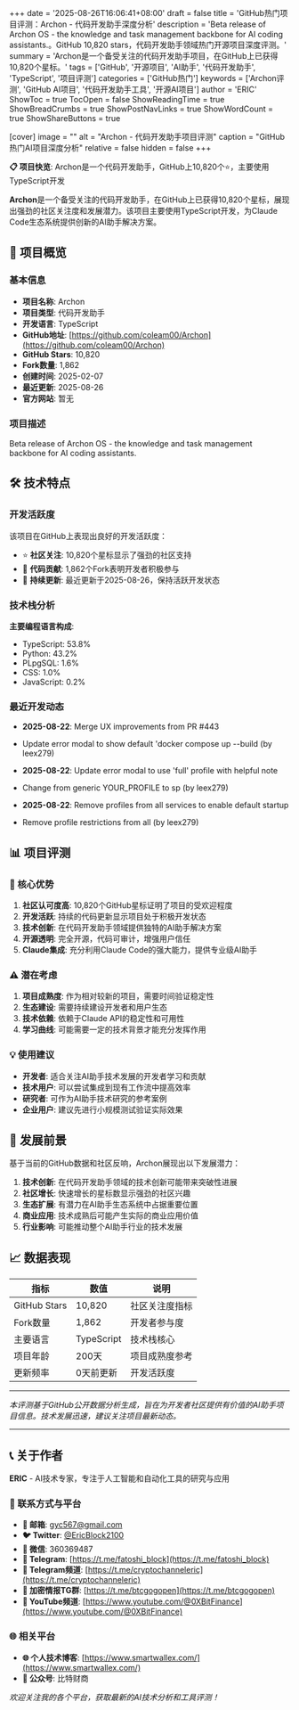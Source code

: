+++
date = '2025-08-26T16:06:41+08:00'
draft = false
title = 'GitHub热门项目评测：Archon - 代码开发助手深度分析'
description = 'Beta release of Archon OS - the knowledge and task management backbone for AI coding assistants.。GitHub 10,820 stars，代码开发助手领域热门开源项目深度评测。'
summary = 'Archon是一个备受关注的代码开发助手项目，在GitHub上已获得10,820个星标。'
tags = ['GitHub', '开源项目', 'AI助手', '代码开发助手', 'TypeScript', '项目评测']
categories = ['GitHub热门']
keywords = ['Archon评测', 'GitHub AI项目', '代码开发助手工具', '开源AI项目']
author = 'ERIC'
ShowToc = true
TocOpen = false
ShowReadingTime = true
ShowBreadCrumbs = true
ShowPostNavLinks = true
ShowWordCount = true
ShowShareButtons = true

[cover]
image = ""
alt = "Archon - 代码开发助手项目评测"
caption = "GitHub热门AI项目深度分析"
relative = false
hidden = false
+++

**📋 项目快览**: Archon是一个代码开发助手，GitHub上10,820个⭐，主要使用TypeScript开发

**Archon**是一个备受关注的代码开发助手，在GitHub上已获得10,820个星标，展现出强劲的社区关注度和发展潜力。该项目主要使用TypeScript开发，为Claude Code生态系统提供创新的AI助手解决方案。

## 🎯 项目概览

### 基本信息
- **项目名称**: Archon
- **项目类型**: 代码开发助手
- **开发语言**: TypeScript
- **GitHub地址**: [https://github.com/coleam00/Archon](https://github.com/coleam00/Archon)
- **GitHub Stars**: 10,820
- **Fork数量**: 1,862
- **创建时间**: 2025-02-07
- **最近更新**: 2025-08-26
- **官方网站**: 暂无

### 项目描述
Beta release of Archon OS - the knowledge and task management backbone for AI coding assistants.

## 🛠️ 技术特点

### 开发活跃度
该项目在GitHub上表现出良好的开发活跃度：
- ⭐ **社区关注**: 10,820个星标显示了强劲的社区支持
- 🔄 **代码贡献**: 1,862个Fork表明开发者积极参与
- 📅 **持续更新**: 最近更新于2025-08-26，保持活跃开发状态

### 技术栈分析

**主要编程语言构成**:
- TypeScript: 53.8%
- Python: 43.2%
- PLpgSQL: 1.6%
- CSS: 1.0%
- JavaScript: 0.2%


### 最近开发动态
- **2025-08-22**: Merge UX improvements from PR #443

- Update error modal to show default 'docker compose up --build  (by leex279)
- **2025-08-22**: Update error modal to use 'full' profile with helpful note

- Change from generic YOUR_PROFILE to sp (by leex279)
- **2025-08-22**: Remove profiles from all services to enable default startup

- Remove profile restrictions from all  (by leex279)


## 📊 项目评测

### 🎯 核心优势
1. **社区认可度高**: 10,820个GitHub星标证明了项目的受欢迎程度
2. **开发活跃**: 持续的代码更新显示项目处于积极开发状态
3. **技术创新**: 在代码开发助手领域提供独特的AI助手解决方案
4. **开源透明**: 完全开源，代码可审计，增强用户信任
5. **Claude集成**: 充分利用Claude Code的强大能力，提供专业级AI助手

### ⚠️ 潜在考虑
1. **项目成熟度**: 作为相对较新的项目，需要时间验证稳定性
2. **生态建设**: 需要持续建设开发者和用户生态
3. **技术依赖**: 依赖于Claude API的稳定性和可用性
4. **学习曲线**: 可能需要一定的技术背景才能充分发挥作用

### 💡 使用建议
- **开发者**: 适合关注AI助手技术发展的开发者学习和贡献
- **技术用户**: 可以尝试集成到现有工作流中提高效率
- **研究者**: 可作为AI助手技术研究的参考案例
- **企业用户**: 建议先进行小规模测试验证实际效果

## 🔮 发展前景

基于当前的GitHub数据和社区反响，Archon展现出以下发展潜力：

1. **技术创新**: 在代码开发助手领域的技术创新可能带来突破性进展
2. **社区增长**: 快速增长的星标数显示强劲的社区兴趣
3. **生态扩展**: 有潜力在AI助手生态系统中占据重要位置
4. **商业应用**: 技术成熟后可能产生实际的商业应用价值
5. **行业影响**: 可能推动整个AI助手行业的技术发展

## 📈 数据表现

| 指标 | 数值 | 说明 |
|------|------|------|
| GitHub Stars | 10,820 | 社区关注度指标 |
| Fork数量 | 1,862 | 开发者参与度 |
| 主要语言 | TypeScript | 技术栈核心 |
| 项目年龄 | 200天 | 项目成熟度参考 |
| 更新频率 | 0天前更新 | 开发活跃度 |

---

*本评测基于GitHub公开数据分析生成，旨在为开发者社区提供有价值的AI助手项目信息。技术发展迅速，建议关注项目最新动态。*

---

## 📞 关于作者

**ERIC** - AI技术专家，专注于人工智能和自动化工具的研究与应用

### 🔗 联系方式与平台

- **📧 邮箱**: [gyc567@gmail.com](mailto:gyc567@gmail.com)
- **🐦 Twitter**: [@EricBlock2100](https://twitter.com/EricBlock2100)
- **💬 微信**: 360369487
- **📱 Telegram**: [https://t.me/fatoshi_block](https://t.me/fatoshi_block)
- **📢 Telegram频道**: [https://t.me/cryptochanneleric](https://t.me/cryptochanneleric)
- **👥 加密情报TG群**: [https://t.me/btcgogopen](https://t.me/btcgogopen)
- **🎥 YouTube频道**: [https://www.youtube.com/@0XBitFinance](https://www.youtube.com/@0XBitFinance)

### 🌐 相关平台

- **🌐 个人技术博客**: [https://www.smartwallex.com/](https://www.smartwallex.com/)
- **📖 公众号**: 比特财商

*欢迎关注我的各个平台，获取最新的AI技术分析和工具评测！*
